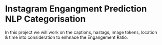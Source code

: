 # Instagram Engangment Prediction NLP Categorisation
 In this project we will work on the captions, hastags, image tokens, location & time into consideration to enhnace the Engangement Ratio.
